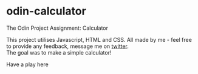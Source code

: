 # odin-calculator
The Odin Project Assignment: Calculator

This project utilises Javascript, HTML and CSS. All made by me - feel free to provide any feedback, message me on [twitter](https://twitter.com/reubenfrith).<br>
The goal was to make a simple calculator!<br>

Have a play here
